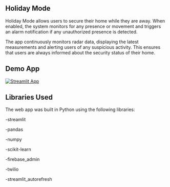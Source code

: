 ## Holiday Mode

Holiday Mode allows users to secure their home while they are away. When enabled, the system monitors for any presence or movement and triggers an alarm notification if any unauthorized presence is detected.

The app continuously monitors radar data, displaying the latest measurements and alerting users of any suspicious activity. This ensures that users are always informed about the security status of their home.

## Demo App

[![Streamlit App](https://static.streamlit.io/badges/streamlit_badge_black_white.svg)](https://ml-model-builder-template.streamlit.app/)

## Libraries Used

The web app was built in Python using the following libraries:

-streamlit

-pandas

-numpy

-scikit-learn

-firebase_admin

-twilio

-streamlit_autorefresh


